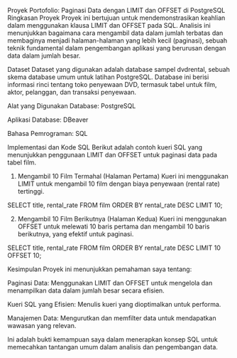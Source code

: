 Proyek Portofolio: Paginasi Data dengan LIMIT dan OFFSET di PostgreSQL
Ringkasan Proyek
Proyek ini bertujuan untuk mendemonstrasikan keahlian dalam menggunakan klausa LIMIT dan OFFSET pada SQL. Analisis ini menunjukkan bagaimana cara mengambil data dalam jumlah terbatas dan membaginya menjadi halaman-halaman yang lebih kecil (paginasi), sebuah teknik fundamental dalam pengembangan aplikasi yang berurusan dengan data dalam jumlah besar.

Dataset
Dataset yang digunakan adalah database sampel dvdrental, sebuah skema database umum untuk latihan PostgreSQL. Database ini berisi informasi rinci tentang toko penyewaan DVD, termasuk tabel untuk film, aktor, pelanggan, dan transaksi penyewaan.

Alat yang Digunakan
Database: PostgreSQL

Aplikasi Database: DBeaver

Bahasa Pemrograman: SQL

Implementasi dan Kode SQL
Berikut adalah contoh kueri SQL yang menunjukkan penggunaan LIMIT dan OFFSET untuk paginasi data pada tabel film.

1. Mengambil 10 Film Termahal (Halaman Pertama)
Kueri ini menggunakan LIMIT untuk mengambil 10 film dengan biaya penyewaan (rental rate) tertinggi.

SELECT
    title,
    rental_rate
FROM
    film
ORDER BY
    rental_rate DESC
LIMIT 10;

2. Mengambil 10 Film Berikutnya (Halaman Kedua)
Kueri ini menggunakan OFFSET untuk melewati 10 baris pertama dan mengambil 10 baris berikutnya, yang efektif untuk paginasi.

SELECT
    title,
    rental_rate
FROM
    film
ORDER BY
    rental_rate DESC
LIMIT 10 OFFSET 10;

Kesimpulan
Proyek ini menunjukkan pemahaman saya tentang:

Paginasi Data: Menggunakan LIMIT dan OFFSET untuk mengelola dan menampilkan data dalam jumlah besar secara efisien.

Kueri SQL yang Efisien: Menulis kueri yang dioptimalkan untuk performa.

Manajemen Data: Mengurutkan dan memfilter data untuk mendapatkan wawasan yang relevan.

Ini adalah bukti kemampuan saya dalam menerapkan konsep SQL untuk memecahkan tantangan umum dalam analisis dan pengembangan data.
